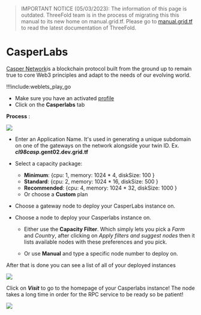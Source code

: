 > IMPORTANT NOTICE (05/03/2023): 
The information of this page is outdated. ThreeFold team is in the process of migrating this this manual to its new home on manual.grid.tf. Please go to [manual.grid.tf](https://manual.grid.tf/) to read the latest documentation of ThreeFold.

# CasperLabs

[Casper Network](https://casperlabs.io/)is a blockchain protocol built from the ground up to remain true to core Web3 principles and adapt to the needs of our evolving world.

!!!include:weblets_play_go
- Make sure you have an activated [profile](weblets_profile_manager)
- Click on the **Casperlabs** tab

__Process__ :

![](img/casper1.png)

- Enter an Application Name. It's used in generating a unique subdomain on one of the gateways on the network alongside your twin ID. Ex. ***cl98casp*.gent02.dev.grid.tf**

- Select a capacity package:
    - **Minimum**: {cpu: 1, memory: 1024 * 4, diskSize: 100 }
    - **Standard**: {cpu: 2, memory: 1024 * 16, diskSize: 500 }
    - **Recommended**: {cpu: 4, memory: 1024 * 32, diskSize: 1000 }
    - Or choose a **Custom** plan
- Choose a gateway node to deploy your CasperLabs instance on.

- Choose a node to deploy your Casperlabs instance on.

    - Either use the **Capacity Filter**. Which simply lets you pick a *Farm* and *Country*, after clicking on *Apply filters and suggest nodes* then it lists available nodes with these preferences and you pick.


    - Or use **Manual** and type a specific node number to deploy on.



After that is done you can see a list of all of your deployed instances

![](img/casper4.png)

Click on ***Visit*** to go to the homepage of your Casperlabs instance! The node takes a long time in order for the RPC service to be ready so be patient!

![](img/casper5.png)